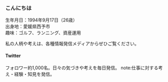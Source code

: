 ### こんにちは

生年月日：1994年9月17日（26歳）  
出身地：愛媛県西予市  
趣味：ゴルフ、ランニング、資産運用

私の人柄や考えは、各種情報発信メディアからぜひご覧ください。  
#### Twitter  
フォロワー約1,000名。日々の気づきや考えを毎日発信。 note:仕事に対する考え・経験・知見を発信。
